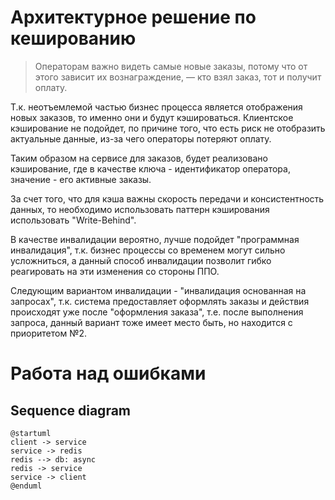 # Архитектурное решение по кешированию

>  Операторам важно видеть самые новые заказы, потому что от этого зависит их вознаграждение, — кто взял заказ, тот и получит оплату.

Т.к. неотъемлемой частью бизнес процесса является отображения новых заказов, то именно они и будут кэшироваться.
Клиентское кэширование не подойдет, по причине того, что есть риск не отобразить актуальные данные, из-за чего 
операторы потеряют оплату.

Таким образом на сервисе для заказов, будет реализовано кэширование, где в качестве ключа - идентификатор оператора,
значение - его активные заказы.

За счет того, что для кэша важны скорость передачи и консистентность данных, то необходимо использовать
паттерн кэширования использовать "Write-Behind".

В качестве инвалидации вероятно, лучше подойдет "программная инвалидация", т.к. бизнес процессы со временем
могут сильно усложниться, а данный способ инвалидации позволит гибко реагировать на эти изменения со стороны ППО.

Следующим вариантом инвалидации - "инвалидация основанная на запросах", т.к. система предоставляет оформлять заказы
и действия происходят уже после "оформления заказа", т.е. после выполнения запроса, данный вариант тоже имеет место быть,
но находится с приоритетом №2.

# Работа над ошибками

## Sequence diagram
```plantuml
@startuml
client -> service
service -> redis
redis --> db: async
redis -> service
service -> client
@enduml


```